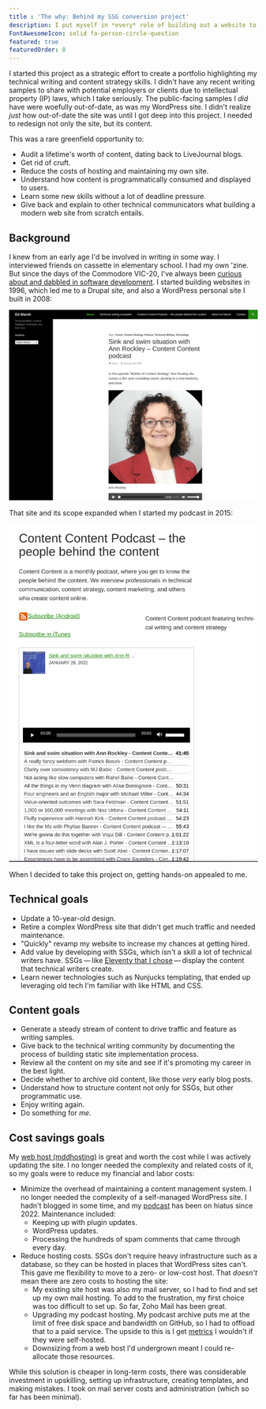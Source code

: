 ```yaml
---
title : 'The why: Behind my SSG conversion project'
description: I put myself in *every* role of building out a website to better understand how content is programmatically consumed and displayed.
FontAwesomeIcon: solid fa-person-circle-question
featured: true
featuredOrder: 0
---
```

I started this project as a strategic effort to create a portfolio highlighting my technical writing and content strategy skills. I didn't have any recent writing samples to share with potential employers or clients due to intellectual property (IP) laws, which I take seriously. The public-facing samples I *did* have were woefully out-of-date, as was my WordPress site. I didn't realize *just* how out-of-date the site was until I got deep into this project. I needed to redesign not only the site, but its content.

This was a rare greenfield opportunity to:

- Audit a lifetime's worth of content, dating back to LiveJournal blogs.
- Get rid of cruft.
- Reduce the costs of hosting and maintaining my own site.
- Understand how content is programmatically consumed and displayed to users.
- Learn some new skills without a lot of deadline pressure.
- Give back and explain to other technical communicators what building a modern web site from scratch entails.

## Background

I knew from an early age I'd be involved in writing in some way. I interviewed friends on cassette in elementary school. I had my own 'zine. But since the days of the Commodore VIC-20, I've always been [curious about and dabbled in software development](/skills/code-development/). I started building websites in 1996, which led me to a Drupal site, and also a WordPress personal site I built in 2008:

![Screenshot of my WordPress homepage as of 1 May 2025 with outdated design](/assets/images/edmarsh-dot-com-homepage-1-may-2025.png)

That site and its scope expanded when I started my podcast in 2015:

![Legacy podcast landing page](/assets/images/edmarsh-dot-com-podcast-page-1-may-2025.png)

When I decided to take this project on, getting hands-on appealed to me.

## Technical goals

- Update a 10-year-old design.
- Retire a complex WordPress site that didn't get much traffic and needed maintenance.
- "Quickly" revamp my website to increase my chances at getting hired.
- Add value by developing with SSGs, which isn't a skill a lot of technical writers have. SSGs&thinsp;&mdash;&thinsp;like [Eleventy that I chose](/static-site-transformation/choosing-static-site-generator)&thinsp;&mdash;&thinsp;display the content that technical writers create.
- Learn newer technologies such as Nunjucks templating, that ended up leveraging old tech I'm familiar with like HTML and CSS.

## Content goals

- Generate a steady stream of content to drive traffic and feature as writing samples.
- Give back to the technical writing community by documenting the process of building static site implementation process.
- Review all the content on my site and see if it's promoting my career in the best light.
- Decide whether to archive old content, like those *very* early blog posts.
- Understand how to structure content not only for SSGs, but other programmatic use.
- Enjoy writing again.
- Do something for *me*.

## Cost savings goals

My [web host (mddhosting)](https://www.mddhosting.com) is great and worth the cost while I was actively updating the site. I no longer needed the complexity and related costs of it, so my goals were to reduce my financial and labor costs:

- Minimize the overhead of maintaining a content management system. I no longer needed the complexity of a self-managed WordPress site. I hadn't blogged in some time, and my [podcast](/podcasts/) has been on hiatus since 2022. Maintenance included:
  - Keeping up with plugin updates.
  - WordPress updates.
  - Processing the hundreds of spam comments that came through every day.
- Reduce hosting costs. SSGs don't require heavy infrastructure such as a database, so they can be hosted in places that WordPress sites can't. This gave me flexibility to move to a zero- or low-cost host. That *doesn't* mean there are zero costs to hosting the site:
  - My existing site host was also my mail server, so I had to find and set up my own mail hosting. To add to the frustration, my first choice was too difficult to set up. So far, Zoho Mail has been great.
  - Upgrading my podcast hosting. My podcast archive puts me at the limit of free disk space and bandwidth on GitHub, so I had to offload that to a paid service. The upside to this is I get [metrics](/skills/metrics/) I wouldn't if they were self-hosted.
  - Downsizing from a web host I'd undergrown meant I could re-allocate those resources.

While this solution is cheaper in long-term costs, there was considerable investment in upskilling, setting up infrastructure, creating templates, and making mistakes. I took on mail server costs and administration (which so far has been minimal).
